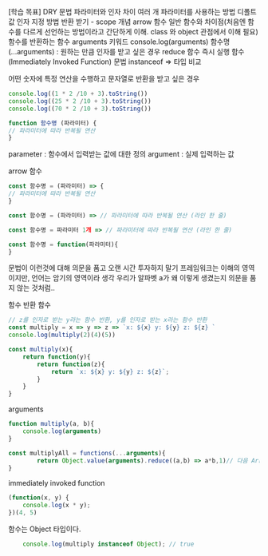 [학습 목표]
DRY
문법
	파라미터와 인자 차이
	여러 개 파라미터를 사용하는 방법
	디폴트값 인자 지정 방법
	반환 받기 - scope 개념
arrow 함수
	일반 함수와 차이점(처음엔 함수를 다르게 선언하는 방법이라고 간단하게 이해. class 와 object 관점에서 이해 필요)
	함수를 반환하는 함수
arguments 키워드
	console.log(arguments)
	함수명(...arguments) : 원하는 만큼 인자를 받고 싶은 경우
	reduce 함수
즉시 실행 함수(Immediately Invoked Function)
	문법
instanceof => 타입 비교



어떤 숫자에 특정 연산을 수행하고 문자열로 반환을 받고 싶은 경우
```js
console.log((1 * 2 /10 + 3).toString())
console.log((25 * 2 /10 + 3).toString())
console.log((70 * 2 /10 + 3).toString())
```


```js
function 함수명 (파라미터) {
// 파라미터에 따라 반복될 연산
}
```

parameter : 함수에서 입력받는 값에 대한 정의
argument : 실제 입력하는 값 


arrow 함수
```js
const 함수명 = (파라미터) => {
// 파라미터에 따라 반복될 연산
}

const 함수명 = (파라미터) => // 파라미터에 따라 반복될 연산 (라인 한 줄)

const 함수명 = 파라미터 1개 => // 파라미터에 따라 반복될 연산 (라인 한 줄)

const 함수명 = function(파라미터){
}
```
문법이 이런것에 대해 의문을 품고 오랜 시간 투자하지 말기
프레임워크는 이해의 영역이지만, 언어는 암기의 영역이라 생각
우리가 알파벳 a가 왜 이렇게 생겼는지 의문을 품지 않는 것처럼..

함수 반환 함수
```js
// z를 인자로 받는 y라는 함수 반환, y를 인자로 받는 x라는 함수 반환
const multiply = x => y => z => `x: ${x} y: ${y} z: ${z} `
console.log(multiply(2)(4)(5))

const multiply(x){
	return function(y){
		return function(z){
			return `x: ${x} y: ${y} z: ${z}`;
		}
	}
}
```


arguments
```js
function multiply(a, b){
	console.log(arguments)
}

const multiplyAll = functions(...arguments){
		return Object.value(arguments).reduce((a,b) => a*b,1)// 다음 Array 메서드에서 배움
}
```


immediately invoked function
```js
(function(x, y) {
	console.log(x * y);
})(4, 5)
```


함수는 Object 타입이다.
```js
	console.log(multiply instanceof Object); // true
```